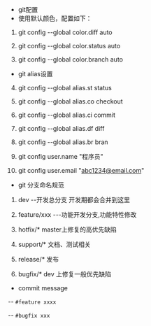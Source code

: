 - git配置
- 使用默认颜色，配置如下：

1. git config --global color.diff auto

2. git config --global color.status auto

3. git config --global color.branch auto

- git alias设置

4. git config --global alias.st status

5. git config --global alias.co checkout

6. git config --global alias.ci commit

7. git config --global alias.df diff

8. git config --global alias.br bran

9. git config user.name "程序员"

10. git config user.email "abc1234@email.com"

- git 分支命名规范

1. dev  --开发总分支 开发期都会合并到这里

2. feature/xxx ---功能开发分支,功能特性修改

3. hotfix/* master上修复的高优先缺陷

4. support/* 文档、测试相关

5. release/* 发布

6. bugfix/* dev 上修复一般优先缺陷

- commit message

-- `#feature xxxx`

-- `#bugfix xxx` 
